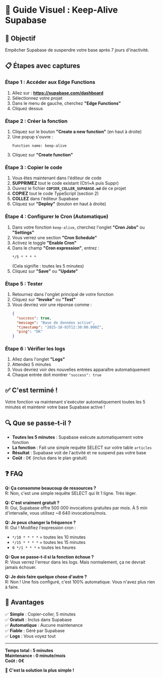 # 📸 Guide Visuel : Keep-Alive Supabase

## 🎯 Objectif
Empêcher Supabase de suspendre votre base après 7 jours d'inactivité.

## 📋 Étapes avec captures

### Étape 1 : Accéder aux Edge Functions

1. Allez sur : **https://supabase.com/dashboard**
2. Sélectionnez votre projet
3. Dans le menu de gauche, cherchez **"Edge Functions"**
4. Cliquez dessus

### Étape 2 : Créer la fonction

1. Cliquez sur le bouton **"Create a new function"** (en haut à droite)
2. Une popup s'ouvre :
   ```
   Function name: keep-alive
   ```
3. Cliquez sur **"Create function"**

### Étape 3 : Copier le code

1. Vous êtes maintenant dans l'éditeur de code
2. **SUPPRIMEZ** tout le code existant (Ctrl+A puis Suppr)
3. Ouvrez le fichier **`COPIER_COLLER_SUPABASE.md`** de ce projet
4. **COPIEZ** tout le code TypeScript (section 2)
5. **COLLEZ** dans l'éditeur Supabase
6. Cliquez sur **"Deploy"** (bouton en haut à droite)

### Étape 4 : Configurer le Cron (Automatique)

1. Dans votre fonction `keep-alive`, cherchez l'onglet **"Cron Jobs"** ou **"Settings"**
2. Vous verrez une section **"Cron Schedule"**
3. Activez le toggle **"Enable Cron"**
4. Dans le champ **"Cron expression"**, entrez :
   ```
   */5 * * * *
   ```
   (Cela signifie : toutes les 5 minutes)
5. Cliquez sur **"Save"** ou **"Update"**

### Étape 5 : Tester

1. Retournez dans l'onglet principal de votre fonction
2. Cliquez sur **"Invoke"** ou **"Test"**
3. Vous devriez voir une réponse comme :
   ```json
   {
     "success": true,
     "message": "Base de données active",
     "timestamp": "2025-10-03T12:30:00.000Z",
     "ping": "OK"
   }
   ```

### Étape 6 : Vérifier les logs

1. Allez dans l'onglet **"Logs"**
2. Attendez 5 minutes
3. Vous devriez voir des nouvelles entrées apparaître automatiquement
4. Chaque entrée doit montrer `"success": true`

## ✅ C'est terminé !

Votre fonction va maintenant s'exécuter automatiquement toutes les 5 minutes et maintenir votre base Supabase active !

## 🔍 Que se passe-t-il ?

- **Toutes les 5 minutes** : Supabase exécute automatiquement votre fonction
- **La fonction** : Fait une simple requête SELECT sur votre table `articles`
- **Résultat** : Supabase voit de l'activité et ne suspend pas votre base
- **Coût** : 0€ (inclus dans le plan gratuit)

## ❓ FAQ

**Q: Ça consomme beaucoup de ressources ?**  
R: Non, c'est une simple requête SELECT qui lit 1 ligne. Très léger.

**Q: C'est vraiment gratuit ?**  
R: Oui, Supabase offre 500 000 invocations gratuites par mois. À 5 min d'intervalle, vous utilisez ~8 640 invocations/mois.

**Q: Je peux changer la fréquence ?**  
R: Oui ! Modifiez l'expression cron :
- `*/10 * * * *` = toutes les 10 minutes
- `*/15 * * * *` = toutes les 15 minutes
- `0 */1 * * *` = toutes les heures

**Q: Que se passe-t-il si la fonction échoue ?**  
R: Vous verrez l'erreur dans les logs. Mais normalement, ça ne devrait jamais échouer.

**Q: Je dois faire quelque chose d'autre ?**  
R: Non ! Une fois configuré, c'est 100% automatique. Vous n'avez plus rien à faire.

## 🎉 Avantages

✅ **Simple** : Copier-coller, 5 minutes  
✅ **Gratuit** : Inclus dans Supabase  
✅ **Automatique** : Aucune maintenance  
✅ **Fiable** : Géré par Supabase  
✅ **Logs** : Vous voyez tout  

---

**Temps total : 5 minutes**  
**Maintenance : 0 minute/mois**  
**Coût : 0€**  

🚀 **C'est la solution la plus simple !**

